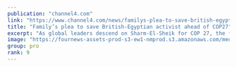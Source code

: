```yaml
---
publication: "channel4.com"
link: "https://www.channel4.com/news/familys-plea-to-save-british-egyptian-activist-ahead-of-cop27"
title: "Family’s plea to save British-Egyptian activist ahead of COP27"
excerpt: "As global leaders descend on Sharm-El-Sheik for COP 27, the family of a British Egyptian activist are appealing to them to speak out as they fear he may die in prison."
image: "https://fournews-assets-prod-s3-ew1-nmprod.s3.amazonaws.com/media/2022/11/ALAA-FATIMA-MANJI-1920x1080.png"
group: pro
rank: 9
---
```

